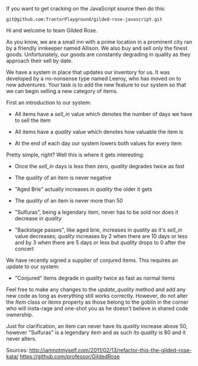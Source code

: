If you want to get cracking on the JavaScript source then do this:

    git@github.com:TrantorPlayground/gilded-rose-javascript.git

Hi and welcome to team Gilded Rose.

As you know, we are a small inn with a prime location in a prominent city ran
by a friendly innkeeper named Allison.  We also buy and sell only the finest
goods. Unfortunately, our goods are constantly degrading in quality as they
approach their sell by date.

We have a system in place that updates our inventory for us. It was developed
by a no-nonsense type named Leeroy, who has moved on to new adventures. Your
task is to add the new feature to our system so that we can begin selling a
new category of items.

First an introduction to our system:

  - All items have a *sell_in* value which denotes the number of days we have to
    sell the item

  - All items have a *quality* value which denotes how valuable the item is

  - At the end of each day our system lowers both values for every item

Pretty simple, right? Well this is where it gets interesting:

  - Once the *sell_in* days is less then zero, *quality* degrades twice as fast

  - The *quality* of an item is never negative

  - "Aged Brie" actually increases in *quality* the older it gets

  - The *quality* of an item is never more than 50

  - "Sulfuras", being a legendary item, never has to be sold nor does it
    decrease in *quality*

  - "Backstage passes", like aged brie, increases in *quality* as it's *sell_in*
    value decreases; *quality* increases by 2 when there are 10 days or less
    and by 3 when there are 5 days or less but *quality* drops to 0 after the
    concert

We have recently signed a supplier of conjured items. This requires an update
to our system:

  - "Conjured" items degrade in *quality* twice as fast as normal items

Feel free to make any changes to the *update_quality* method and add any new
code as long as everything still works correctly. However, do not alter the
*Item* class or *items* property as those belong to the goblin in the corner
who will insta-rage and one-shot you as he doesn't believe in shared code
ownership.

Just for clarification, an item can never have its *quality* increase above 50,
however "Sulfuras" is a legendary item and as such its *quality* is 80 and it
never alters.

Sources:
  <http://iamnotmyself.com/2011/02/13/refactor-this-the-gilded-rose-kata/>
  <https://github.com/professor/GildedRose>
